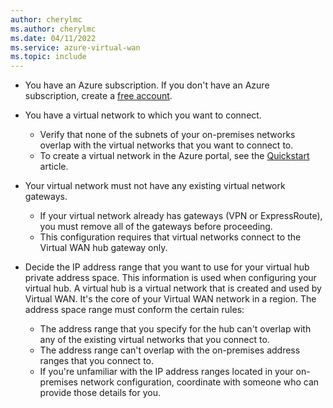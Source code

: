 ```yaml
---
author: cherylmc
ms.author: cherylmc
ms.date: 04/11/2022
ms.service: azure-virtual-wan
ms.topic: include
---
```


* You have an Azure subscription. If you don't have an Azure subscription, create a [free account](https://azure.microsoft.com/free/?WT.mc_id=A261C142F).

* You have a virtual network to which you want to connect.

   * Verify that none of the subnets of your on-premises networks overlap with the virtual networks that you want to connect to.
   * To create a virtual network in the Azure portal, see the [Quickstart](../articles/virtual-network/quick-create-portal.md) article.

* Your virtual network must not have any existing virtual network gateways. 

   * If your virtual network already has gateways (VPN or ExpressRoute), you must remove all of the gateways before proceeding.
   * This configuration requires that virtual networks connect to the Virtual WAN hub gateway only.

* Decide the IP address range that you want to use for your virtual hub private address space. This information is used when configuring your virtual hub. A virtual hub is a virtual network that is created and used by Virtual WAN. It's the core of your Virtual WAN network in a region. The address space range must conform the certain rules:

   * The address range that you specify for the hub can't overlap with any of the existing virtual networks that you connect to.
   * The address range can't overlap with the on-premises address ranges that you connect to.
   * If you're unfamiliar with the IP address ranges located in your on-premises network configuration, coordinate with someone who can provide those details for you.
